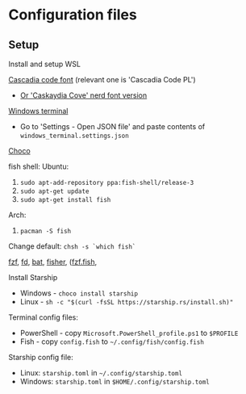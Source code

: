 # Configuration files

## Setup
Install and setup WSL

[Cascadia code font](https://github.com/microsoft/cascadia-code) (relevant one is 'Cascadia Code PL')
 - [Or 'Caskaydia Cove' nerd font version](https://www.nerdfonts.com/font-downloads)

[Windows terminal](https://github.com/microsoft/terminal)
 - Go to 'Settings - Open JSON file' and paste contents of `windows_terminal.settings.json`

[Choco](https://chocolatey.org/install)

fish shell:
Ubuntu:
1. `sudo apt-add-repository ppa:fish-shell/release-3`
2. `sudo apt-get update`
3. `sudo apt-get install fish`

Arch:
1. `pacman -S fish`

Change default: ``chsh -s `which fish` ``

[fzf](https://github.com/junegunn/fzf), [fd](https://github.com/sharkdp/fd), [bat](https://github.com/sharkdp/bat),
[fisher](https://github.com/jorgebucaran/fisher), ([fzf.fish](https://github.com/PatrickF1/fzf.fish),

Install Starship
 - Windows - `choco install starship`
 - Linux - `sh -c "$(curl -fsSL https://starship.rs/install.sh)"`

Terminal config files:
 - PowerShell - copy `Microsoft.PowerShell_profile.ps1` to `$PROFILE`
 - Fish - copy `config.fish` to `~/.config/fish/config.fish`

Starship config file:
- Linux: `starship.toml` in `~/.config/starship.toml`
- Windows: `starship.toml` in `$HOME/.config/starship.toml`
